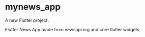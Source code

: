 # mynews_app

A new Flutter project.

Flutter News App made from newsapi.org and core flutter widgets.

